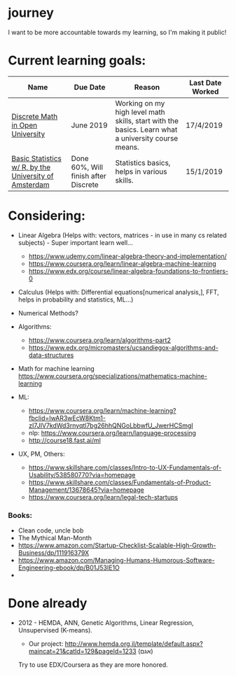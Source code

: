 # journey
I want to be more accountable towards my learning, so I'm making it public!



# Current learning goals:

|Name|Due Date|Reason|Last Date Worked|
|---|---|---|---|
|[Discrete Math in Open University](https://www.openu.ac.il/courses/20476.htm)|June 2019|Working on my high level math skills, start with the basics. Learn what a university course means. |17/4/2019|
|[Basic Statistics w/ R, by the University of Amsterdam](https://www.coursera.org/learn/basic-statistics?specialization=social-science)|Done 60%, Will finish after Discrete|Statistics basics, helps in various skills.|15/1/2019|

# Considering:
- Linear Algebra (Helps with: vectors, matrices - in use in many cs related subjects) - Super important learn well...
  - https://www.udemy.com/linear-algebra-theory-and-implementation/
  - https://www.coursera.org/learn/linear-algebra-machine-learning
  - https://www.edx.org/course/linear-algebra-foundations-to-frontiers-0
  
- Calculus (Helps with: Differential equations[numerical analysis,], FFT, helps in probability and statistics, ML...)
- Numerical Methods?
- Algorithms: 
  - https://www.coursera.org/learn/algorithms-part2
  - https://www.edx.org/micromasters/ucsandiegox-algorithms-and-data-structures
- Math for machine learning https://www.coursera.org/specializations/mathematics-machine-learning
- ML:
  - https://www.coursera.org/learn/machine-learning?fbclid=IwAR3wEcW8Ktm1-zI7JIV7kdWd3rnyqtl7bg26hhQNGoLbbwfU_JwerHCSmgI
  - nlp: https://www.coursera.org/learn/language-processing
  - http://course18.fast.ai/ml
- UX, PM, Others:
  - https://www.skillshare.com/classes/Intro-to-UX-Fundamentals-of-Usability/538580770?via=homepage
  - https://www.skillshare.com/classes/Fundamentals-of-Product-Management/13678645?via=homepage
  - https://www.coursera.org/learn/legal-tech-startups
### Books:
- Clean code, uncle bob
- The Mythical Man-Month
- https://www.amazon.com/Startup-Checklist-Scalable-High-Growth-Business/dp/111916379X
- https://www.amazon.com/Managing-Humans-Humorous-Software-Engineering-ebook/dp/B01J53IE1O
- 
# Done already
- 2012 - HEMDA, ANN, Genetic Algorithms, Linear Regression, Unsupervised (K-means).
  - Our project: http://www.hemda.org.il/template/default.aspx?maincat=21&catId=129&pageId=1233 (אגם)
  
  Try to use EDX/Coursera as they are more honored.
